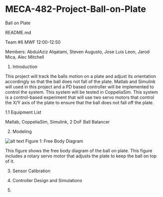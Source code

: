 # MECA-482-Project-Ball-on-Plate
Ball on Plate

README.md


Team #6
MWF 12:00-12:50

Members:
AbdulAziz Alqatami,
Steven Augusto,
Jose Luis Leon,
Jarod Mica,
Alec Mitchell

1. Introduction

This project will track the balls motion on a plate and adjust its orientation accordingly so that the ball does not fall of the plate. Matlab and Simulink will used in this project and a PD based controller will be implemented to control the system. This system will be tested in CoppeliaSim. This system is a control-based experiment that will use two servo motors that control the X/Y axis of the plate to ensure that the ball does not fall off the plate.

   1.1 Equipment List

Matlab,
CoppeliaSim,
Simulink,
2 DoF Ball Balancer

2. Modeling

![alt text](http://url/to/img.png)
Figure 1: Free Body Diagram

This figure shows the free body diagram of the ball on plate. This figure includes a rotary servo motor that adjusts the plate to keep the ball on top of it. 

3. Sensor Calibration

4. Controller Design and Simulations

5. 
